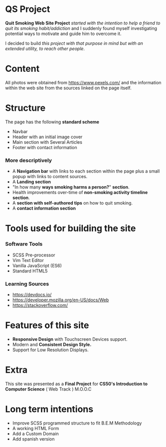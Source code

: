 ﻿# QS Project

**Quit Smoking Web Site Project** _started with the intention to help a friend to quit its smoking habit/addiction_ and I suddenly found myself investigating potential ways to motivate and guide him to overcome it.

I decided to build _this project with that purpose in mind but with an extended utility, to reach other people_.

# Content
All photos were obtained from https://www.pexels.com/ 
and the information within the web site from the sources linked on the page itself.

# Structure
The page has the following **standard scheme**
* Navbar
* Header with an initial image cover
* Main section with Several Articles
* Footer with contact information
 
### More descriptively
* A **Navigation bar** with links to each section within the page plus a small popup with links to content sources.
* A **Landing section**
* "In how many **ways smoking harms a person?**" **section**.
* Health improvements over-time of **non-smoking activity timeline section**.
* A **section with self-authored tips** on how to quit smoking.
* A **contact information section**


# Tools used for building the site
### Software Tools
* SCSS Pre-processor
*  Vim Text Editor
* Vanilla JavaScript (ES6)
* Standard HTML5
### Learning Sources
* https://devdocs.io/
*  https://developer.mozilla.org/en-US/docs/Web
* https://stackoverflow.com/

# Features of this site
* **Responsive Design** with Touchscreen Devices support.
* Modern and **Consistent Design Style.**
* Support for Low Resolution Displays.

# Extra
This site was presented as a **Final Project** for **CS50's Introduction to Computer Science** ( Web Track ) M.O.O.C

# Long term intentions
* Improve SCSS programmed structure to fit B.E.M Methodology
* A working HTML Form
* Add a Custom Domain
* Add spanish version
